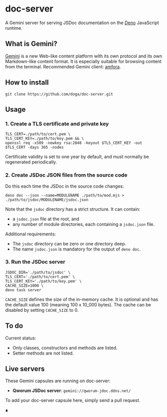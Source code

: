 # doc-server

A Gemini server for serving JSDoc documentation on the [Deno](https://deno.com/) JavaScript runtime.

## What is Gemini?

[Gemini](https://geminiprotocol.net/) is a new Web-like content platform with its own protocol and its own Markdown-like content format. It is especially suitable for browsing content from the terminal. Recommended Gemini client: [amfora](https://github.com/makew0rld/amfora?tab=readme-ov-file#amfora).

## How to install

```shell
git clone https://github.com/doga/doc-server.git
```

## Usage

### 1. Create a TLS certificate and private key

```shell
TLS_CERT=./path/to/cert.pem \
TLS_CERT_KEY=./path/to/key.pem && \
openssl req -x509 -newkey rsa:2048 -keyout $TLS_CERT_KEY -out $TLS_CERT -days 365 -nodes
```

Certificate validity is set to one year by default, and must normally be regenerated periodically.

### 2. Create JSDoc JSON files from the source code

Do this each time the JSDoc in the source code changes:

```shell
deno doc --json --name=MODULENAME ./path/to/mod.mjs > ./path/to/jsdoc/MODULENAME/jsdoc.json
```

Note that the `jsdoc` directory has a strict structure. It can contain:

- a `jsdoc.json` file at the root, and
- any number of module directories, each containing a `jsdoc.json` file.

Additional requirements:

- The `jsdoc` directory can be zero or one directory deep.
- The name `jsdoc.json` is mandatory for the output of `deno doc`.

### 3. Run the JSDoc server

```shell
JSDOC_DIR='./path/to/jsdoc' \
TLS_CERT='./path/to/cert.pem' \
TLS_CERT_KEY='./path/to/key.pem' \
CACHE_SIZE=1000 \
deno task server
```

`CACHE_SIZE` defines the size of the in-memory cache. It is optional and has the default value 100 (meaning 100 x 10_000 bytes). The cache can be disabled by setting `CACHE_SIZE` to 0.

## To do

Current status:

- Only classes, constructors and methods are listed.
- Setter methods are not listed.

## Live servers

These Gemini capsules are running on doc-server:

- __Qworum JSDoc server__: `gemini://qworum-jdoc.ddns.net/`

To add your doc-server capsule here, simply send a pull request.

∎
